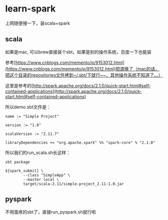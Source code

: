 # learn-spark

上网随便搜一下，装scala+spark

## scala

如果是mac, 可以brew直接装个sbt，如果是别的操作系统，百度一下也能装

参考[https://www.cnblogs.com/memento/p/9153012.html](https://www.cnblogs.com/memento/p/9153012.html)把源换了（mac的话，把这个目录的repositories文件拷到~/.sbt/下就行~~，其他操作系统不知道了。。）

这里是参考的[http://spark.apache.org/docs/2.1.0/quick-start.html#self-contained-applications](http://spark.apache.org/docs/2.1.0/quick-start.html#self-contained-applications)

所以demo.sbt文件是：

```
name := "Simple Project"

version := "1.0"

scalaVersion := "2.11.7"

libraryDependencies += "org.apache.spark" %% "spark-core" % "2.1.0"
```

所以我们的run_scala.sh长这样：

```
sbt package

${spark_submit} \
        --class "SimpleApp" \
        --master local \
        target/scala-2.11/simple-project_2.11-1.0.jar
```

## pyspark

不用蛋疼的sbt了，直接run_pyspark.sh就行啦

